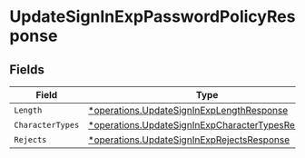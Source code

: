 # UpdateSignInExpPasswordPolicyResponse


## Fields

| Field                                                                                                                 | Type                                                                                                                  | Required                                                                                                              | Description                                                                                                           |
| --------------------------------------------------------------------------------------------------------------------- | --------------------------------------------------------------------------------------------------------------------- | --------------------------------------------------------------------------------------------------------------------- | --------------------------------------------------------------------------------------------------------------------- |
| `Length`                                                                                                              | [*operations.UpdateSignInExpLengthResponse](../../models/operations/updatesigninexplengthresponse.md)                 | :heavy_minus_sign:                                                                                                    | N/A                                                                                                                   |
| `CharacterTypes`                                                                                                      | [*operations.UpdateSignInExpCharacterTypesResponse](../../models/operations/updatesigninexpcharactertypesresponse.md) | :heavy_minus_sign:                                                                                                    | N/A                                                                                                                   |
| `Rejects`                                                                                                             | [*operations.UpdateSignInExpRejectsResponse](../../models/operations/updatesigninexprejectsresponse.md)               | :heavy_minus_sign:                                                                                                    | N/A                                                                                                                   |